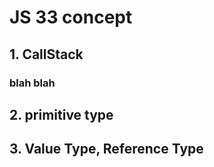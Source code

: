 # JS 33 concept

## 1. CallStack
### blah blah
## 2. primitive type
## 3. Value Type, Reference Type
